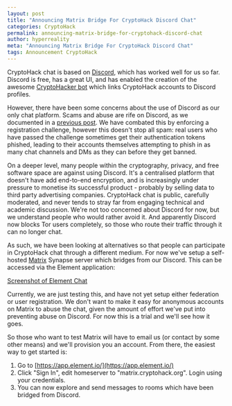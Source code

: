 ```yaml
---
layout: post
title: "Announcing Matrix Bridge For CryptoHack Discord Chat"
categories: CryptoHack
permalink: announcing-matrix-bridge-for-cryptohack-discord-chat
author: hyperreality
meta: "Announcing Matrix Bridge For CryptoHack Discord Chat"
tags: Announcement CryptoHack
---
```


CryptoHack chat is based on [Discord](https://discord.gg/h9E7cna5pV), which has worked well for us so far. Discord is free, has a great UI, and has enabled the creation of the awesome [CryptoHacker bot](https://github.com/cryptohack/cryptohacker-discord-bot) which links CryptoHack accounts to Discord profiles.

However, there have been some concerns about the use of Discord as our only chat platform. Scams and abuse are rife on Discord, as we documented in a [previous post](https://blog.cryptohack.org/crypto-spambots-discord). We have combated this by enforcing a registration challenge, however this doesn't stop all spam: real users who have passed the challenge sometimes get their authentication tokens phished, leading to their accounts themselves attempting to phish in as many chat channels and DMs as they can before they get banned.

On a deeper level, many people within the cryptography, privacy, and free software space are against using Discord. It's a centralised platform that doesn't have add end-to-end encryption, and is increasingly under pressure to monetise its successful product - probably by selling data to third party advertising companies. CryptoHack chat is public, carefully moderated, and never tends to stray far from engaging technical and academic discussion. We're not too concerned about Discord for now, but we understand people who would rather avoid it. And apparently Discord now blocks Tor users completely, so those who route their traffic through it can no longer chat.

As such, we have been looking at alternatives so that people can participate in CryptoHack chat through a different medium. For now we've setup a self-hosted [Matrix](https://matrix.org/) Synapse server which bridges from our Discord. This can be accessed via the Element application:

[Screenshot of Element Chat](/assets/images/element-chat.png)

Currently, we are just testing this, and have not yet setup either federation or user registration. We don't want to make it easy for anonymous accounts on Matrix to abuse the chat, given the amount of effort we've put into preventing abuse on Discord. For now this is a trial and we'll see how it goes.

So those who want to test Matrix will have to email us (or contact by some other means) and we'll provision you an account. From there, the easiest way to get started is:
 1. Go to [https://app.element.io/](https://app.element.io/)
 1. Click "Sign In", edit homeserver to "matrix.cryptohack.org". Login using your credentials.
 1. You can now explore and send messages to rooms which have been bridged from Discord.
